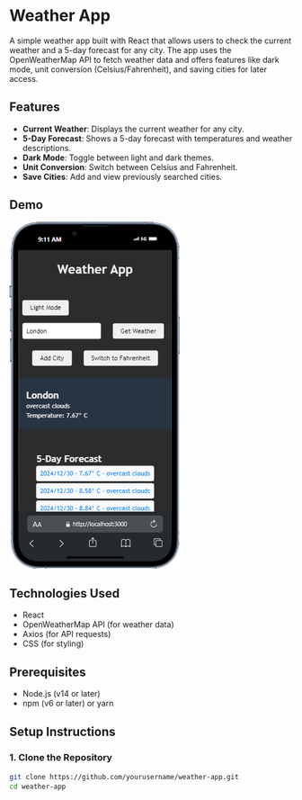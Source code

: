 # Weather App

A simple weather app built with React that allows users to check the current weather and a 5-day forecast for any city. The app uses the OpenWeatherMap API to fetch weather data and offers features like dark mode, unit conversion (Celsius/Fahrenheit), and saving cities for later access.

## Features

- **Current Weather**: Displays the current weather for any city.
- **5-Day Forecast**: Shows a 5-day forecast with temperatures and weather descriptions.
- **Dark Mode**: Toggle between light and dark themes.
- **Unit Conversion**: Switch between Celsius and Fahrenheit.
- **Save Cities**: Add and view previously searched cities.

## Demo

![Weather App Demo](public/weather-app-demo.png)

## Technologies Used

- React
- OpenWeatherMap API (for weather data)
- Axios (for API requests)
- CSS (for styling)

## Prerequisites

- Node.js (v14 or later)
- npm (v6 or later) or yarn

## Setup Instructions

### 1. Clone the Repository

```bash
git clone https://github.com/yourusername/weather-app.git
cd weather-app
